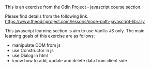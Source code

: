 This is an exercise from the Odin Project - javascript course section.

Please find details from the following link.
https://www.theodinproject.com/lessons/node-path-javascript-library

This javascript learning section is aim to use Vanilla JS only.
The main learning goals of this exercise are as follows:

- manipulate DOM from js
- use Constructor in js
- use Dialog in html
- know how to add, update and delete data from client side
